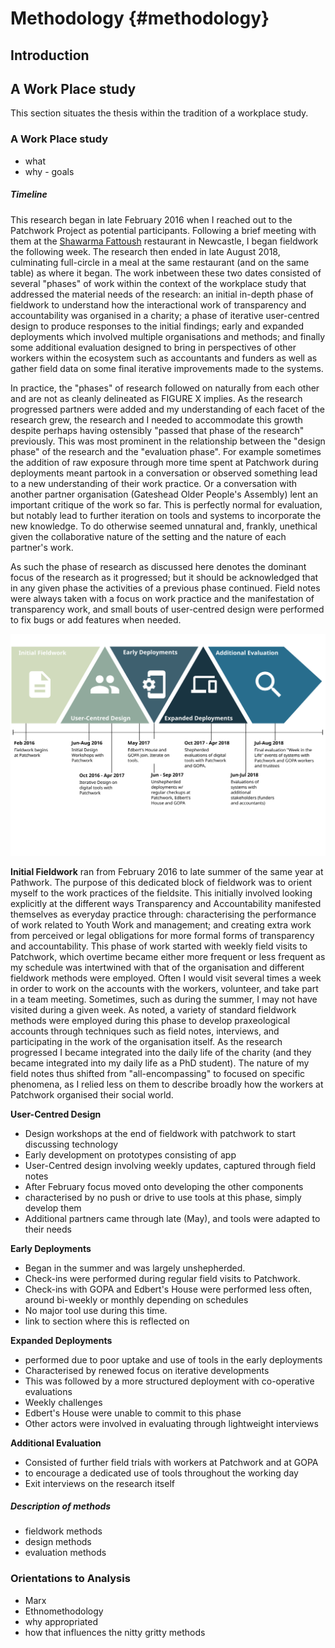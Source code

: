 Methodology {#methodology}
============


Introduction
-----------------------


A Work Place study
-----------------------
This section situates the thesis within the tradition of a workplace study.



### A Work Place study
+ what
+ why - goals

##### Timeline
This research began in late February 2016 when I reached out to the Patchwork Project as potential participants. Following a brief meeting with them at the [Shawarma Fattoush](http://fattoushne4.co.uk/) restaurant in Newcastle,  I began fieldwork the following week. The research then ended in late August 2018, culminating full-circle in a meal at the same restaurant (and on the same table) as where it began. The work inbetween these two dates consisted of several "phases" of work within the context of the workplace study that addressed the material needs of the research: an initial in-depth phase of fieldwork to understand how the interactional work of transparency and accountability was organised in a charity; a phase of iterative user-centred design to produce responses to the initial findings; early and expanded deployments which involved multiple organisations and methods; and finally some additional evaluation designed to bring in perspectives of other workers within the ecosystem such as accountants and funders as well as gather field data on some final iterative improvements made to the systems.

In practice, the "phases" of research followed on naturally from each other and are not as cleanly delineated as FIGURE X implies. As the research progressed partners were added and my understanding of each facet of the research grew, the research and I needed to accommodate this growth despite perhaps having ostensibly "passed that phase of the research" previously. This was most prominent in the relationship between the "design phase" of the research and the "evaluation phase". For example sometimes the addition of raw exposure through more time spent at Patchwork during deployments meant partook in a conversation or observed something lead to a new understanding of their work practice. Or a conversation with another partner organisation (Gateshead Older People's Assembly) lent an important critique of the work so far. This is perfectly normal for evaluation, but notably lead to further iteration on tools and systems to incorporate the new knowledge. To do otherwise seemed unnatural and, frankly, unethical given the collaborative nature of the setting and the nature of each partner's work.

As such the phase of research as discussed here denotes the dominant focus of the research as it progressed; but it should be acknowledged that in any given phase the activities of a previous phase continued. Field notes were always taken with a focus on work practice and the manifestation of transparency work, and small bouts of user-centred design were performed to fix bugs or add features when needed.

![Timeline of Research](./src/figs/methodology_timeline.svg)

**Initial Fieldwork** ran from February 2016 to late summer of the same year at Pathwork. The purpose of this dedicated block of fieldwork was to orient myself to the work practices of the fieldsite. This initially involved looking explicitly at the different ways Transparency and Accountability manifested themselves as everyday practice through: characterising the performance of work related to Youth Work and management; and creating extra work from perceived or legal obligations for more formal forms of transparency and accountability. This phase of work started with weekly field visits to Patchwork, which overtime became either more frequent or less frequent as my schedule was intertwined with that of the organisation and different fieldwork methods were employed. Often I would visit several times a week in order to work on the accounts with the workers, volunteer, and take part in a team meeting. Sometimes, such as during the summer, I may not have visited during a given week. As noted, a variety of standard fieldwork methods were employed during this phase to develop praxeological accounts through techniques such as field notes, interviews, and participating in the work of the organisation itself. As the research progressed I became integrated into the daily life of the charity (and they became integrated into my daily life as a PhD student). The nature of my field notes thus shifted from "all-encompassing" to focused on specific phenomena, as I relied less on them to describe broadly how the workers at Patchwork organised their social world.

**User-Centred Design**

+ Design workshops at the end of fieldwork with patchwork to start discussing technology
+ Early development on prototypes consisting of app
+ User-Centred design involving weekly updates, captured through field notes
+ After February focus moved onto developing the other components
+ characterised by no push or drive to use tools at this phase, simply develop them
+ Additional partners came through late (May), and tools were adapted to their needs

**Early Deployments**

+ Began in the summer and was largely unshepherded.
+ Check-ins were performed during regular field visits to Patchwork.
+ Check-ins with GOPA and Edbert's House were performed less often, around bi-weekly or monthly depending on schedules
+ No major tool use during this time.
+ link to section where this is reflected on

**Expanded Deployments**

+ performed due to poor uptake and use of tools in the early deployments
+ Characterised by renewed focus on iterative developments
+ This was followed by a more structured deployment with co-operative evaluations
+ Weekly challenges
+ Edbert's House were unable to commit to this phase
+ Other actors were involved in evaluating through lightweight interviews

**Additional Evaluation**

+ Consisted of further field trials with workers at Patchwork and at GOPA
+ to encourage a dedicated use of tools throughout the working day
+ Exit interviews on the research itself

##### Description of methods
+ fieldwork methods
+ design methods
+ evaluation methods


### Orientations to Analysis

+ Marx
+ Ethnomethodology
+ why appropriated
+ how that influences the nitty gritty methods

